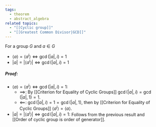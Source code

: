 ```yaml
---
tags:
  - theorem
  - abstract_algebra
related topics:
  - "[[Cyclic group]]"
  - "[[Greatest Common Divisor|GCD]]"
---
```

For a group $G$ and $a\in G$
- $\langle a \rangle = \langle a^i \rangle \iff \operatorname{gcd}(|a|,i) = 1$
- $| a | = | \langle a^i \rangle| \iff \operatorname{gcd}(|a|,i) = 1$
##### Proof:
- $\langle a \rangle = \langle a^i \rangle \iff \operatorname{gcd}(|a|,i) = 1$:
	- $\implies$:
		By [[Criterion for Equality of Cyclic Groups]] $\operatorname{gcd}(|a|,i) = \operatorname{gcd}(|a|,1) = 1$.
	- $\impliedby$:
		$\operatorname{gcd}(|a|,i) = 1 = \operatorname{gcd}(|a|,1)$, then by [[Criterion for Equality of Cyclic Groups]] $\langle a^i \rangle = \langle a \rangle$.
- $| a | = | \langle a^i \rangle| \iff \operatorname{gcd}(|a|,i) = 1$:
	Follows from the previous result and [[Order of cyclic group is order of generator]].
